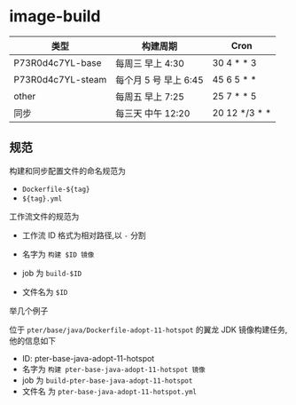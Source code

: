 # image-build

| 类型               | 构建周期              | Cron             |
| ------------------ | --------------------- | ---------------- |
| P73R0d4c7YL\-base  | 每周三 早上 4:30      | 30 4 \* \* 3     |
| P73R0d4c7YL\-steam | 每个月 5 号 早上 6:45 | 45 6 5 \* \*     |
| other              | 每周五 早上 7:25      | 25 7 \* \* 5     |
| 同步               | 每三天 中午 12:20     | 20 12 \*/3 \* \* |

## 规范

构建和同步配置文件的命名规范为

- `Dockerfile-${tag}`
- `${tag}.yml`

工作流文件的规范为

- 工作流 ID 格式为相对路径,以 `-` 分割

- 名字为 `构建 $ID 镜像`
- job 为 `build-$ID`
- 文件名为 `$ID`

举几个例子

位于 `pter/base/java/Dockerfile-adopt-11-hotspot` 的翼龙 JDK 镜像构建任务,他的信息如下

- ID: pter-base-java-adopt-11-hotspot
- 名字为 `构建 pter-base-java-adopt-11-hotspot 镜像`
- job 为 `build-pter-base-java-adopt-11-hotspot`
- 文件名 为 `pter-base-java-adopt-11-hotspot.yml`
